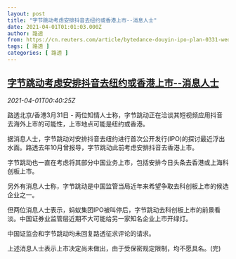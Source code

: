 ```yaml
---
layout: post
title: "字节跳动考虑安排抖音去纽约或香港上市--消息人士"
date: 2021-04-01T01:01:03.000Z
author: 路透
from: https://cn.reuters.com/article/bytedance-douyin-ipo-plan-0331-wedn-idCNKBS2BO3RM
tags: [ 路透 ]
categories: [ 路透 ]
---
```

<!--1617238863000-->
[字节跳动考虑安排抖音去纽约或香港上市--消息人士](https://cn.reuters.com/article/bytedance-douyin-ipo-plan-0331-wedn-idCNKBS2BO3RM)
------

<div>
<div><i>2021-04-01T00:40:25Z</i></div><p>路透北京/香港3月31日 - 两位知情人士称，字节跳动正在洽谈其短视频应用抖音去海外上市的可能性，上市地点可能是纽约或香港。</p><p>据消息人士，字节跳动对安排抖音去纽约进行首次公开发行(IPO)的探讨最近浮出水面。路透去年10月曾报导，字节跳动此前考虑安排抖音去香港上市。</p><p>字节跳动也一直在考虑将其部分中国业务上市，包括安排今日头条去香港或上海科创板上市。</p><p>另外有消息人士称，字节跳动是中国监管当局近年来希望争取去科创板上市的候选企业之一。</p><p>但两位消息人士表示，蚂蚁集团IPO被叫停后，字节跳动去科创板上市的前景看淡。中国证券业监管层近期不大可能给另一家知名企业上市开绿灯。</p><p>中国证监会和字节跳动均未回复路透征求评论的请求。</p><p>上述消息人士表示上市决定尚未做出，由于受保密规定限制，均不愿具名。(完)</p>
</div>
